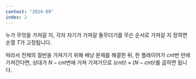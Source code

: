 ```yaml
---
contest: "2024-09"
index: 2
---
```


누가 무엇을 가져갈 지, 각자 자기가 가져갈 돌무더기를 무슨 순서로 가져갈 지 정하면 순열 $T$가 고정됩니다.

따라서 전체의 절반을 가져가기 위해 배낭 문제를 해결한 뒤, 한 플레이어가 $cnt$번 만에 가져간다면, 상대가 $N-cnt$번에 거쳐 가져가므로 $(cnt)! \times (N-cnt)!$를 곱하면 됩니다.
